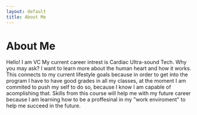 ```yaml
---
layout: default
title: About Me
---
```

# About Me
Hello! I am VC
My current career intrest is Cardiac Ultra-sound Tech. Why you may ask? I want to learn more about the human heart and how it works. This connects to my current lifestyle goals because in order to get into the program I have to have good grades in all my classes, at the moment I am commited to push my self to do so, because I know I am capable of acomplishing that. Skills from this course will help me with my future career because I am learning how to be a proffesinal in my "work enviroment" to help me succeed in the future.
